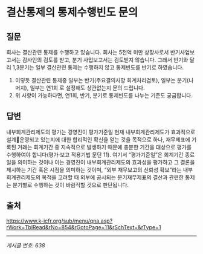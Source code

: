 # 결산통제의 통제수행빈도 문의

## 질문
회사는 결산관련 통제를 수행하고 있습니다.
회사는 5천억 미만 상장사로서 반기사업보고서는 감사인의 검토를 받고, 분기 사업보고서는 검토받지 않습니다.
그래서 반기와 달리 1,3분기는 일부 결산관련 통제는 수행하지 않고 통제빈도를 반기로 하였습니다.
1. 이렇듯 결산관련 통제중 일부는 반기(주요결의사항 회계처리검토), 일부는 분기(나머지), 일부는 연1회 로 설정해도 상관없는지 문의 드립니다.
2. 위 사항이 가능하다면, 연1회, 반기, 분기로 통제빈도를 나누는 기준도 궁금합니다.

## 답변
내부회계관리제도의 평가는 경영진이 평가기준일 현재 내부회계관리제도가 효과적으로 설계운영되고 있는지에 대한 합리적인 확신을 얻는 것을 목적으로 하나, 재무제표에 기록된 거래는 회계기간 중 지속적으로 발생하기 때문에 충분한 기간을 대상으로 평가를 수행하여야 합니다(평가·보고 적용기법 문단 11). 여기서 “평가기준일”은 회계기간 종료일을 의미하는 것이나 이는 경영진이 내부회계관리제도의 효과성을 평가하고 그 결론을 제시하는 기간 혹은 시점을 의미하는 것이며, “외부 재무보고의 신뢰성 확보”라는 내부회계관리제도의 목적을 고려할 때 외부에 공시되는 분기재무제표의 결산과 관련한 통제는 분기별로 수행하는 것이 바람직할 것으로 판단됩니다.

## 출처
https://www.k-icfr.org/sub/menu/qna.asp?rWork=TblRead&rNo=854&rGotoPage=11&rSchText=&rType=1

---
*게시글 번호: 638*
